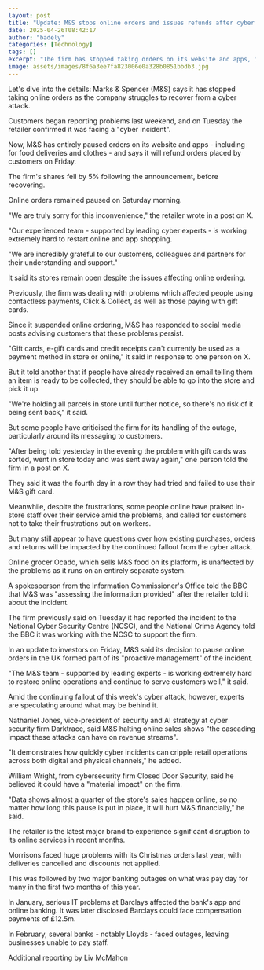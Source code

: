 ```yaml
---
layout: post
title: "Update: M&S stops online orders and issues refunds after cyber attack"
date: 2025-04-26T08:42:17
author: "badely"
categories: [Technology]
tags: []
excerpt: "The firm has stopped taking orders on its website and apps, including for food and clothes."
image: assets/images/8f6a3ee7fa823006e0a328b0851bbdb3.jpg
---
```


Let's dive into the details: Marks & Spencer (M&S) says it has stopped taking online orders as the company struggles to recover from a cyber attack.

Customers began reporting problems last weekend, and on Tuesday the retailer confirmed it was facing a "cyber incident".

Now, M&S has entirely paused orders on its website and apps - including for food deliveries and clothes - and says it will refund orders placed by customers on Friday.

The firm's shares fell by 5% following the announcement, before recovering. 

Online orders remained paused on Saturday morning.

"We are truly sorry for this inconvenience," the retailer wrote in a post on X.

"Our experienced team - supported by leading cyber experts - is working extremely hard to restart online and app shopping.

"We are incredibly grateful to our customers, colleagues and partners for their understanding and support."

It said its stores remain open despite the issues affecting online ordering.

Previously, the firm was dealing with problems which affected people using contactless payments, Click & Collect, as well as those paying with gift cards.

Since it suspended online ordering, M&S has responded to social media posts advising customers that these problems persist.

"Gift cards, e-gift cards and credit receipts can't currently be used as a payment method in store or online," it said in response to one person on X.

But it told another that if people have already received an email telling them an item is ready to be collected, they should be able to go into the store and pick it up.

"We're holding all parcels in store until further notice, so there's no risk of it being sent back," it said.

But some people have criticised the firm for its handling of the outage, particularly around its messaging to customers.

"After being told yesterday in the evening the problem with gift cards was sorted, went in store today and was sent away again," one person told the firm in a post on X.

They said it was the fourth day in a row they had tried and failed to use their M&S gift card.

Meanwhile, despite the frustrations, some people online have praised in-store staff over their service amid the problems, and called for customers not to take their frustrations out on workers.

But many still appear to have questions over how existing purchases, orders and returns will be impacted by the continued fallout from the cyber attack.

Online grocer Ocado, which sells M&S food on its platform, is unaffected by the problems as it runs on an entirely separate system.

A spokesperson from the Information Commissioner's Office told the BBC that M&S was "assessing the information provided" after the retailer told it about the incident.

The firm previously said on Tuesday it had reported the incident to the National Cyber Security Centre (NCSC), and the National Crime Agency told the BBC it was working with the NCSC to support the firm.

In an update to investors on Friday, M&S said its decision to pause online orders in the UK formed part of its "proactive management" of the incident.

"The M&S team - supported by leading experts - is working extremely hard to restore online operations and continue to serve customers well," it said.

Amid the continuing fallout of this week's cyber attack, however, experts are speculating around what may be behind it.

Nathaniel Jones, vice-president of security and AI strategy at cyber security firm Darktrace, said M&S halting online sales shows "the cascading impact these attacks can have on revenue streams". 

"It demonstrates how quickly cyber incidents can cripple retail operations across both digital and physical channels," he added.

William Wright, from cybersecurity firm Closed Door Security, said he believed it could have a "material impact" on the firm.

"Data shows almost a quarter of the store's sales happen online, so no matter how long this pause is put in place, it will hurt M&S financially," he said.

The retailer is the latest major brand to experience significant disruption to its online services in recent months.

Morrisons faced huge problems with its Christmas orders last year, with deliveries cancelled and discounts not applied.

This was followed by two major banking outages on what was pay day for many in the first two months of this year.

In January, serious IT problems at Barclays affected the bank's app and online banking. It was later disclosed Barclays could face compensation payments of £12.5m.

In February, several banks - notably Lloyds - faced outages, leaving businesses unable to pay staff.

Additional reporting by Liv McMahon

